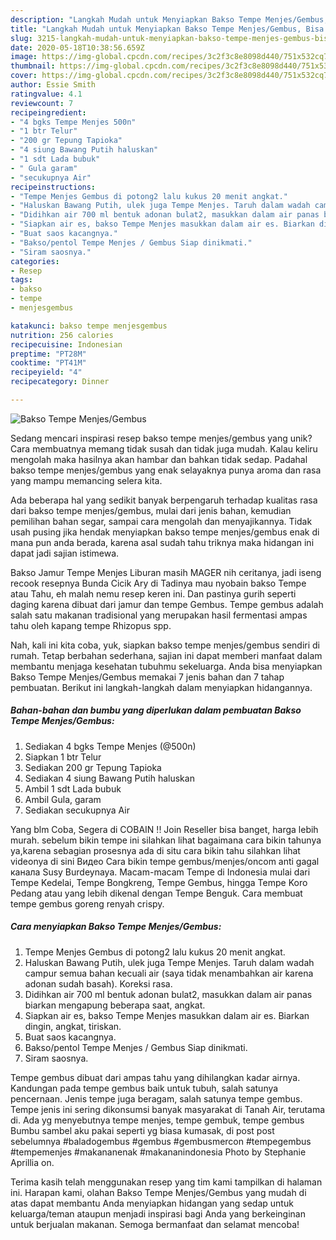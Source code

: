 ```yaml
---
description: "Langkah Mudah untuk Menyiapkan Bakso Tempe Menjes/Gembus, Bisa Manjain Lidah"
title: "Langkah Mudah untuk Menyiapkan Bakso Tempe Menjes/Gembus, Bisa Manjain Lidah"
slug: 3215-langkah-mudah-untuk-menyiapkan-bakso-tempe-menjes-gembus-bisa-manjain-lidah
date: 2020-05-18T10:38:56.659Z
image: https://img-global.cpcdn.com/recipes/3c2f3c8e8098d440/751x532cq70/bakso-tempe-menjesgembus-foto-resep-utama.jpg
thumbnail: https://img-global.cpcdn.com/recipes/3c2f3c8e8098d440/751x532cq70/bakso-tempe-menjesgembus-foto-resep-utama.jpg
cover: https://img-global.cpcdn.com/recipes/3c2f3c8e8098d440/751x532cq70/bakso-tempe-menjesgembus-foto-resep-utama.jpg
author: Essie Smith
ratingvalue: 4.1
reviewcount: 7
recipeingredient:
- "4 bgks Tempe Menjes 500n"
- "1 btr Telur"
- "200 gr Tepung Tapioka"
- "4 siung Bawang Putih haluskan"
- "1 sdt Lada bubuk"
- " Gula garam"
- "secukupnya Air"
recipeinstructions:
- "Tempe Menjes Gembus di potong2 lalu kukus 20 menit angkat."
- "Haluskan Bawang Putih, ulek juga Tempe Menjes. Taruh dalam wadah campur semua bahan kecuali air (saya tidak menambahkan air karena adonan sudah basah). Koreksi rasa."
- "Didihkan air 700 ml bentuk adonan bulat2, masukkan dalam air panas biarkan mengapung beberapa saat, angkat."
- "Siapkan air es, bakso Tempe Menjes masukkan dalam air es. Biarkan dingin, angkat, tiriskan."
- "Buat saos kacangnya."
- "Bakso/pentol Tempe Menjes / Gembus Siap dinikmati."
- "Siram saosnya."
categories:
- Resep
tags:
- bakso
- tempe
- menjesgembus

katakunci: bakso tempe menjesgembus 
nutrition: 256 calories
recipecuisine: Indonesian
preptime: "PT28M"
cooktime: "PT41M"
recipeyield: "4"
recipecategory: Dinner

---
```



![Bakso Tempe Menjes/Gembus](https://img-global.cpcdn.com/recipes/3c2f3c8e8098d440/751x532cq70/bakso-tempe-menjesgembus-foto-resep-utama.jpg)

Sedang mencari inspirasi resep bakso tempe menjes/gembus yang unik? Cara membuatnya memang tidak susah dan tidak juga mudah. Kalau keliru mengolah maka hasilnya akan hambar dan bahkan tidak sedap. Padahal bakso tempe menjes/gembus yang enak selayaknya punya aroma dan rasa yang mampu memancing selera kita.

Ada beberapa hal yang sedikit banyak berpengaruh terhadap kualitas rasa dari bakso tempe menjes/gembus, mulai dari jenis bahan, kemudian pemilihan bahan segar, sampai cara mengolah dan menyajikannya. Tidak usah pusing jika hendak menyiapkan bakso tempe menjes/gembus enak di mana pun anda berada, karena asal sudah tahu triknya maka hidangan ini dapat jadi sajian istimewa.

Bakso Jamur Tempe Menjes Liburan masih MAGER nih ceritanya, jadi iseng recook resepnya Bunda Cicik Ary di Tadinya mau nyobain bakso Tempe atau Tahu, eh malah nemu resep keren ini. Dan pastinya gurih seperti daging karena dibuat dari jamur dan tempe Gembus. Tempe gembus adalah salah satu makanan tradisional yang merupakan hasil fermentasi ampas tahu oleh kapang tempe Rhizopus spp.


Nah, kali ini kita coba, yuk, siapkan bakso tempe menjes/gembus sendiri di rumah. Tetap berbahan sederhana, sajian ini dapat memberi manfaat dalam membantu menjaga kesehatan tubuhmu sekeluarga. Anda bisa menyiapkan Bakso Tempe Menjes/Gembus memakai 7 jenis bahan dan 7 tahap pembuatan. Berikut ini langkah-langkah dalam menyiapkan hidangannya.

<!--inarticleads1-->

##### Bahan-bahan dan bumbu yang diperlukan dalam pembuatan Bakso Tempe Menjes/Gembus:

1. Sediakan 4 bgks Tempe Menjes (@500n)
1. Siapkan 1 btr Telur
1. Sediakan 200 gr Tepung Tapioka
1. Sediakan 4 siung Bawang Putih haluskan
1. Ambil 1 sdt Lada bubuk
1. Ambil  Gula, garam
1. Sediakan secukupnya Air


Yang blm Coba, Segera di COBAIN !! Join Reseller bisa banget, harga lebih murah. sebelum bikin tempe ini silahkan lihat bagaimana cara bikin tahunya ya,karena sebagian prosesnya ada di situ cara bikin tahu silahkan lihat videonya di sini Видео Cara bikin tempe gembus/menjes/oncom anti gagal канала Susy Burdeynaya. Macam-macam Tempe di Indonesia mulai dari Tempe Kedelai, Tempe Bongkreng, Tempe Gembus, hingga Tempe Koro Pedang atau yang lebih dikenal dengan Tempe Benguk. Cara membuat tempe gembus goreng renyah crispy. 

<!--inarticleads2-->

##### Cara menyiapkan Bakso Tempe Menjes/Gembus:

1. Tempe Menjes Gembus di potong2 lalu kukus 20 menit angkat.
1. Haluskan Bawang Putih, ulek juga Tempe Menjes. Taruh dalam wadah campur semua bahan kecuali air (saya tidak menambahkan air karena adonan sudah basah). Koreksi rasa.
1. Didihkan air 700 ml bentuk adonan bulat2, masukkan dalam air panas biarkan mengapung beberapa saat, angkat.
1. Siapkan air es, bakso Tempe Menjes masukkan dalam air es. Biarkan dingin, angkat, tiriskan.
1. Buat saos kacangnya.
1. Bakso/pentol Tempe Menjes / Gembus Siap dinikmati.
1. Siram saosnya.


Tempe gembus dibuat dari ampas tahu yang dihilangkan kadar airnya. Kandungan pada tempe gembus baik untuk tubuh, salah satunya pencernaan. Jenis tempe juga beragam, salah satunya tempe gembus. Tempe jenis ini sering dikonsumsi banyak masyarakat di Tanah Air, terutama di. Ada yg menyebutnya tempe menjes, tempe gembuk, tempe gembus Bumbu sambel aku pakai seperti yg biasa kumasak, di post post sebelumnya #baladogembus #gembus #gembusmercon #tempegembus #tempemenjes #makananenak #makananindonesia Photo by Stephanie Aprillia on. 

Terima kasih telah menggunakan resep yang tim kami tampilkan di halaman ini. Harapan kami, olahan Bakso Tempe Menjes/Gembus yang mudah di atas dapat membantu Anda menyiapkan hidangan yang sedap untuk keluarga/teman ataupun menjadi inspirasi bagi Anda yang berkeinginan untuk berjualan makanan. Semoga bermanfaat dan selamat mencoba!
